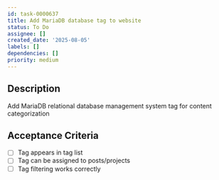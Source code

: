 ```yaml
---
id: task-0000637
title: Add MariaDB database tag to website
status: To Do
assignee: []
created_date: '2025-08-05'
labels: []
dependencies: []
priority: medium
---
```


## Description

Add MariaDB relational database management system tag for content categorization

## Acceptance Criteria

- [ ] Tag appears in tag list
- [ ] Tag can be assigned to posts/projects
- [ ] Tag filtering works correctly
